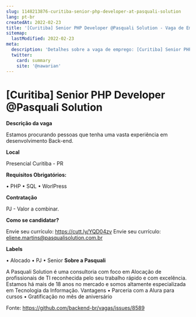 ```yaml
---
slug: 1148213876-curitiba-senior-php-developer-at-pasquali-solution
lang: pt-br
createdAt: 2022-02-23
title: '[Curitiba] Senior PHP Developer @Pasquali Solution - Vaga de Emprego'
sitemap:
  lastModified: 2022-02-23
meta:
  description: 'Detalhes sobre a vaga de emprego: [Curitiba] Senior PHP Developer @Pasquali Solution'
  twitter:
    card: summary
    site: '@nawarian'
---
```


# [Curitiba] Senior PHP Developer @Pasquali Solution

**Descrição da vaga**

Estamos procurando pessoas que tenha uma vasta experiência em desenvolvimento Back-end.

**Local**

Presencial Curitiba - PR

**Requisitos Obrigatórios:**

•	PHP
•	SQL
•	WorlPress


**Contratação**

PJ - Valor a combinar.

**Como se candidatar?**

Envie seu currículo: https://cutt.ly/YQD04zv
Envie seu currículo: eliene.martins@pasqualisolution.com.br

**Labels**

•	Alocado
•	PJ
•	Senior
**Sobre a Pasquali**

A Pasquali Solution é uma consultoria com foco em Alocação de profissionais de TI reconhecida pelo seu trabalho rápido e com excelência.
Estamos há mais de 18 anos no mercado e somos altamente especializada em Tecnologia da Informação.
Vantagens
•	Parceria com a Alura para cursos
•	Gratificação no mês de aniversário


Fonte: https://github.com/backend-br/vagas/issues/8589